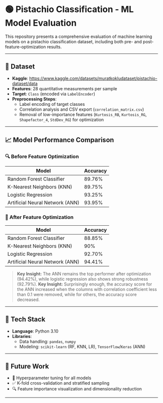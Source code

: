 # 🟢 Pistachio Classification - ML Model Evaluation

This repository presents a comprehensive evaluation of machine learning models on a pistachio classification dataset, including both pre- and post-feature-optimization results.

---

## 📂 Dataset

- **Kaggle**: https://www.kaggle.com/datasets/muratkokludataset/pistachio-dataset/data
- **Features**: 28 quantitative measurements per sample
- **Target**: `Class` (encoded via `LabelEncoder`)
- **Preprocessing Steps**:
  - Label encoding of target classes
  - Correlation analysis and CSV export (`correlation_matrix.csv`)
  - Removal of low-importance features (`Kurtosis_RB`, `Kurtosis_RG`, `Shapefactor_4`, `StdDev_RG`) for optimization

---

## 📈 Model Performance Comparison

### 🔍 Before Feature Optimization

| Model                          | Accuracy  |
|--------------------------------|-----------|
| Random Forest Classifier       | 89.76%    |
| K-Nearest Neighbors (KNN)      | 89.75%    |
| Logistic Regression            | 93.25%    |
| Artificial Neural Network (ANN)| 93.95%    |

### 🚀 After Feature Optimization

| Model                          | Accuracy  |
|--------------------------------|-----------|
| Random Forest Classifier       | 88.85%    |
| K-Nearest Neighbors (KNN)      | 90%       |
| Logistic Regression            | 92.70%    |
| Artificial Neural Network (ANN)| 94.41%    |

> **Key Insight:** The ANN remains the top performer after optimization (94.42%), while logistic regression also shows strong robustness (92.79%).
> **Key Insight:** Surprisingly enough, the accuracy score for the ANN increased when the columns with correlation coefficient less than 0.1 were removed, while for others, the accuracy score decreased.

---

## 🧰 Tech Stack

- **Language**: Python 3.10
- **Libraries**:
  - Data handling: `pandas`, `numpy`
  - Modeling: `scikit-learn` (RF, KNN, LR), `TensorFlow`/`Keras` (ANN)

---

## 🚀 Future Work

- 🔄 Hyperparameter tuning for all models
- ✅ K-fold cross-validation and stratified sampling
- 🔍 Feature importance visualization and dimensionality reduction

---
